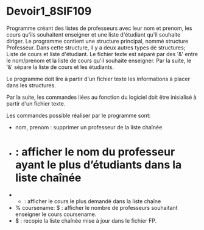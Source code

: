 # Devoir1_8SIF109
Programme créant des listes de professeurs avec leur nom et  prenom, les cours qu'ils souhaitent enseigner et une liste d'étudiant qu'il souhaite diriger.
Le programme contient une structure principal, nommé structure Professeur. Dans cette structure, il y a deux autres types de structures; Liste de cours et liste d'étudiant. Le fichier texte est séparé par des '&' entre le nom/prenom 
et la liste de cours qu'il souhaite enseigner. Par la suite, le '&' sépare la liste de cours et les étudiants.

Le programme doit lire à partir d'un fichier texte les informations à placer dans les structures.

Par la suite, les commandes liées au fonction du logiciel doit être inisialisé à partir d'un fichier texte.  

Les commandes possible réaliser par le programme sont: 

- nom, prenom : supprimer un professeur de la liste chaînée
- # : afficher le nom du professeur ayant le plus d’étudiants dans la liste chaînée
- * : afficher le cours le plus demandé dans la liste chaîne
- % coursename: $ : afficher le nombre de professeurs souhaitant enseigner le cours coursename.
- $ : recopie la liste chaînée mise à jour dans le fichier FP.
